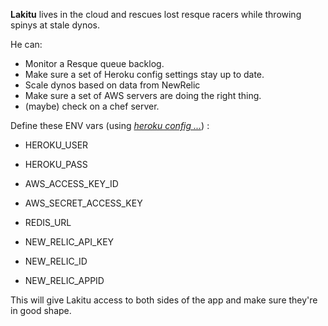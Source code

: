 **Lakitu** lives in the cloud and rescues lost resque racers while throwing spinys at stale dynos.

He can:
  * Monitor a Resque queue backlog.
  * Make sure a set of Heroku config settings stay up to date.
  * Scale dynos based on data from NewRelic
  * Make sure a set of AWS servers are doing the right thing.
  * (maybe) check on a chef server.

Define these ENV vars (using _[heroku config ...](http://docs.heroku.com/config-vars)_) :

* HEROKU_USER

* HEROKU_PASS

* AWS_ACCESS_KEY_ID

* AWS_SECRET_ACCESS_KEY

* REDIS_URL

* NEW_RELIC_API_KEY

* NEW_RELIC_ID

* NEW_RELIC_APPID

This will give Lakitu access to both sides of the app and make sure they're in good shape.